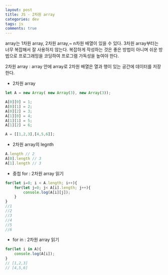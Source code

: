 ```yaml
---  
layout: post
title: JS - 2차원 array
categories: dev
tags: js
comments: true
---
```


array는 1차원 array, 2차원 array,~ n차원 배열이 있을 수 있다. 3차원 array부터는 너무 복잡해서 잘 사용하지 않는다. 복잡하게 작성하는 것은 좋은 방법이 아니며 쉬운 방법으로 프로그래밍을 코딩하여 프로그램 가독성을 높여야 한다.

2차원 array : array 안에 array로 2차원 배열은 열과 행이 있는 공간에 데이터를 저장한다.

- 2차원 array

```javascript
let A = new Array( new Array(3), new Array(3));

A[0][0] = 1;
A[0][1] = 2;
A[0][2] = 3;
A[1][0] = 4;
A[1][1] = 5;
A[1][2] = 6;

A = [[1,2,3],[4,5,6]];
```

- 2차원 array의 legnth

```javascript
A.length // 2
A[0].length // 3
A[1].length // 3
```

- 중첩 for : 2차원 array 읽기

```javascript
for(let i=0; i < A.length; i++){
    for(let j=0; j< A[i].length; j++){
        console.log(A[i][j]);
    }  
}
//1
//2
//3
//4
//5
//6
```

- for in : 2차원 array 읽기

```javascript
for(let i in A){
    console.log(A[i]);
}
// [1,2,3]
// [4,5,6]
```
